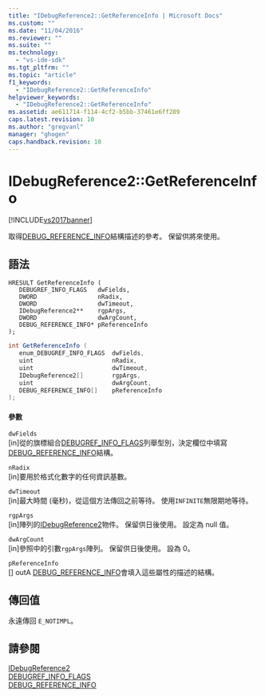 ```yaml
---
title: "IDebugReference2::GetReferenceInfo | Microsoft Docs"
ms.custom: ""
ms.date: "11/04/2016"
ms.reviewer: ""
ms.suite: ""
ms.technology: 
  - "vs-ide-sdk"
ms.tgt_pltfrm: ""
ms.topic: "article"
f1_keywords: 
  - "IDebugReference2::GetReferenceInfo"
helpviewer_keywords: 
  - "IDebugReference2::GetReferenceInfo"
ms.assetid: ae611714-f114-4cf2-b5bb-37461e6ff289
caps.latest.revision: 10
ms.author: "gregvanl"
manager: "ghogen"
caps.handback.revision: 10
---
```

# IDebugReference2::GetReferenceInfo
[!INCLUDE[vs2017banner](../../../code-quality/includes/vs2017banner.md)]

取得[DEBUG\_REFERENCE\_INFO](../../../extensibility/debugger/reference/debug-reference-info.md)結構描述的參考。  保留供將來使用。  
  
## 語法  
  
```cpp#  
HRESULT GetReferenceInfo (   
   DEBUGREF_INFO_FLAGS   dwFields,  
   DWORD                 nRadix,  
   DWORD                 dwTimeout,  
   IDebugReference2**    rgpArgs,  
   DWORD                 dwArgCount,  
   DEBUG_REFERENCE_INFO* pReferenceInfo  
);  
```  
  
```c#  
int GetReferenceInfo (   
   enum_DEBUGREF_INFO_FLAGS  dwFields,  
   uint                      nRadix,  
   uint                      dwTimeout,  
   IDebugReference2[]        rgpArgs,  
   uint                      dwArgCount,  
   DEBUG_REFERENCE_INFO[]    pReferenceInfo  
);  
```  
  
#### 參數  
 `dwFields`  
 \[in\]從的旗標組合[DEBUGREF\_INFO\_FLAGS](../../../extensibility/debugger/reference/debugref-info-flags.md)列舉型別，決定欄位中填寫[DEBUG\_REFERENCE\_INFO](../../../extensibility/debugger/reference/debug-reference-info.md)結構。  
  
 `nRadix`  
 \[in\]要用於格式化數字的任何資訊基數。  
  
 `dwTimeout`  
 \[in\]最大時間 \(毫秒\)，從這個方法傳回之前等待。  使用`INFINITE`無限期地等待。  
  
 `rgpArgs`  
 \[in\]陣列的[IDebugReference2](../../../extensibility/debugger/reference/idebugreference2.md)物件。  保留供日後使用。 設定為 null 值。  
  
 `dwArgCount`  
 \[in\]參照中的引數`rgpArgs`陣列。  保留供日後使用。 設為 0。  
  
 `pReferenceInfo`  
 \[\] outA [DEBUG\_REFERENCE\_INFO](../../../extensibility/debugger/reference/debug-reference-info.md)會填入這些屬性的描述的結構。  
  
## 傳回值  
 永遠傳回 `E_NOTIMPL`。  
  
## 請參閱  
 [IDebugReference2](../../../extensibility/debugger/reference/idebugreference2.md)   
 [DEBUGREF\_INFO\_FLAGS](../../../extensibility/debugger/reference/debugref-info-flags.md)   
 [DEBUG\_REFERENCE\_INFO](../../../extensibility/debugger/reference/debug-reference-info.md)